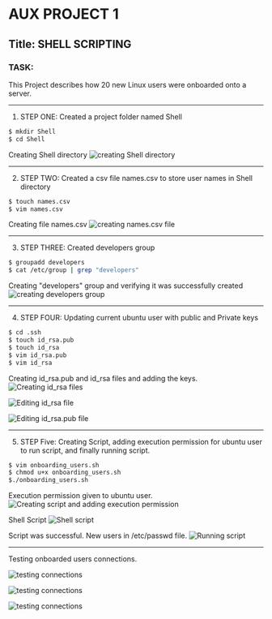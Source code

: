 # AUX PROJECT 1
## Title: SHELL SCRIPTING
### TASK: 
This Project describes how 20 new Linux users were onboarded onto a server.

<!-- Horizontal Rule -->
------------------------------------

1. STEP ONE: Created a project folder named Shell
<!-- Code Blocks -->
```bash
$ mkdir Shell
$ cd Shell 
```
Creating Shell directory
![creating Shell directory](./images-aux-prj1/creating-shell-directory.png)

<!-- Horizontal Rule -->
------------------------------------

2. STEP TWO: Created a csv file names.csv to store user names in Shell directory
<!-- Code Blocks -->
```bash
$ touch names.csv
$ vim names.csv
```
Creating file names.csv
![creating names.csv file](./images-aux-prj1/creating-shell-directory.png)

<!-- Horizontal Rule -->
------------------------------------
3. STEP THREE: Created developers group
<!-- Code Blocks -->
```bash
$ groupadd developers
$ cat /etc/group | grep "developers"
```
Creating "developers" group and verifying it was successfully created
![creating developers group](./images-aux-prj1/creating-developer-group.png)

<!-- Horizontal Rule -->
------------------------------------

4. STEP FOUR: Updating current ubuntu user with public and Private keys
<!-- Code Blocks -->
```bash
$ cd .ssh
$ touch id_rsa.pub
$ touch id_rsa
$ vim id_rsa.pub
$ vim id_rsa
```
Creating id_rsa.pub and id_rsa files and adding the keys.
![Creating id_rsa files](./images-aux-prj1/creating-id_rsa-files.png)

![Editing id_rsa file](./images-aux-prj1/id_rsa.private-file.png)

![Editing id_rsa.pub file](./images-aux-prj1/id_rsa.pub-file.png)

<!-- Horizontal Rule -->
------------------------------------

5. STEP Five: Creating Script, adding execution permission for ubuntu user to run script, and finally running script.
<!-- Code Blocks -->
```bash
$ vim onboarding_users.sh
$ chmod u+x onboarding_users.sh
$./onboarding_users.sh
```
Execution permission given to ubuntu user.
![Creating script and adding execution permission](./images-aux-prj1/creating-script.png)

Shell Script
![Shell script](./images-aux-prj1/shell-script.png)

Script was successful. New users in /etc/passwd file.
![Running script ](./images-aux-prj1/verifying-successful-execution-script.png)

<!-- Horizontal Rule -->
------------------------------------

Testing onboarded users connections.

![testing connections ](./images-aux-prj1/testing-user-connections.1.png)

![testing connections ](./images-aux-prj1/testing-user-connections.2.png)

![testing connections ](./images-aux-prj1/testing-user-connections.3.png)